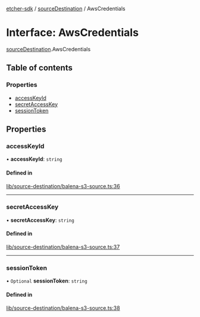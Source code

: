 [etcher-sdk](../README.md) / [sourceDestination](../modules/sourceDestination.md) / AwsCredentials

# Interface: AwsCredentials

[sourceDestination](../modules/sourceDestination.md).AwsCredentials

## Table of contents

### Properties

- [accessKeyId](sourceDestination.AwsCredentials.md#accesskeyid)
- [secretAccessKey](sourceDestination.AwsCredentials.md#secretaccesskey)
- [sessionToken](sourceDestination.AwsCredentials.md#sessiontoken)

## Properties

### accessKeyId

• **accessKeyId**: `string`

#### Defined in

[lib/source-destination/balena-s3-source.ts:36](https://github.com/balena-io-modules/etcher-sdk/blob/a70e73b/lib/source-destination/balena-s3-source.ts#L36)

___

### secretAccessKey

• **secretAccessKey**: `string`

#### Defined in

[lib/source-destination/balena-s3-source.ts:37](https://github.com/balena-io-modules/etcher-sdk/blob/a70e73b/lib/source-destination/balena-s3-source.ts#L37)

___

### sessionToken

• `Optional` **sessionToken**: `string`

#### Defined in

[lib/source-destination/balena-s3-source.ts:38](https://github.com/balena-io-modules/etcher-sdk/blob/a70e73b/lib/source-destination/balena-s3-source.ts#L38)
